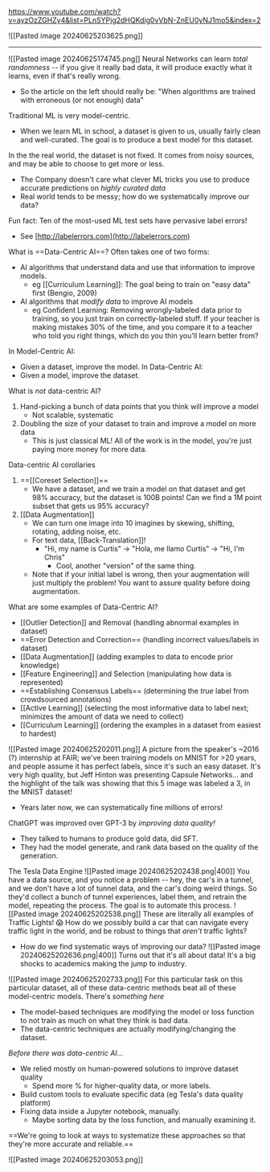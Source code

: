 https://www.youtube.com/watch?v=ayzOzZGHZy4&list=PLnSYPjg2dHQKdig0vVbN-ZnEU0yNJ1mo5&index=2

![[Pasted image 20240625203625.png]]

-----


![[Pasted image 20240625174745.png]]
Neural Networks can learn *total randomness* -- if you give it really bad data, it will produce exactly what it learns, even if that's really wrong.
- So the article on the left should really be: "When algorithms are trained with erroneous (or not enough) data"

Traditional ML is very model-centric.
- When we learn ML in school, a dataset is given to us, usually fairly clean and well-curated. The goal is to produce a best model for this dataset.

In the the real world, the dataset is not fixed. It comes from noisy sources, and may be able to choose to get more or less.
- The Company doesn't care what clever ML tricks you use to produce accurate predictions on *highly curated data*
- Real world tends to be messy; how do we systematically improve our data?

Fun fact: Ten of the most-used ML test sets have pervasive label errors!
- See [http://labelerrors.com](http://labelerrors.com)


What is ==Data-Centric AI==?
Often takes one of two forms:
- AI algorithms that understand data and use that information to improve models.
	- eg [[Curriculum Learning]]: The goal being to train on "easy data" first (Bengio, 2009)
- AI algorithms that *modify data* to improve AI models
	- eg Confident Learning: Removing wrongly-labeled data prior to training, so you just train on correctly-labeled stuff. If your teacher is making mistakes 30% of the time, and you compare it to a teacher who told you right things, which do you thin you'll learn better from?

In Model-Centric AI:
- Given a dataset, improve the model.
In Data-Centric AI:
- Given a model, improve the dataset.

What is *not* data-centric AI?
1. Hand-picking a bunch of data points that you think will improve a model
	- Not scalable, systematic
2. Doubling the size of your dataset to train and improve a model on more data
	- This is just classical ML! All of the work is in the model, you're just paying more money for more data.

Data-centric AI corollaries
1. ==[[Coreset Selection]]==
	- We have a dataset, and we train a model on that dataset and get 98% accuracy, but the dataset is 100B points! Can we find a 1M point subset that gets us 95% accuracy?
2. [[Data Augmentation]]
	- We can turn one image into 10 imagines by skewing, shifting, rotating, adding noise, etc. 
	- For text data, [[Back-Translation]]! 
		- "Hi, my name is Curtis" -> "Hola, me llamo Curtis" -> "Hi, I'm Chris"
			- Cool, another "version" of the same thing.
	- Note that if your initial label is wrong, then your augmentation will just multiply the problem! You want to assure quality before doing augmentation.

What are some examples of Data-Centric AI?
- [[Outlier Detection]] and Removal (handling abnormal examples in dataset)
- ==Error Detection and Correction== (handling incorrect values/labels in dataset)
- [[Data Augmentation]] (adding examples to data to encode prior knowledge)
- [[Feature Engineering]] and Selection (manipulating how data is represented)
- ==Establishing Consensus Labels== (determining the *true* label from crowdsourced annotations)
- [[Active Learning]] (selecting the most informative data to label next; minimizes the amount of data we need to collect)
- [[Curriculum Learning]] (ordering the examples in a dataset from easiest to hardest)

![[Pasted image 20240625202011.png]]
A picture from the speaker's ~2016 (?) internship at FAIR; we've been training models on MNIST for >20 years, and people assume it has perfect labels, since it's such an easy dataset. It's very high quality, but Jeff Hinton was presenting Capsule Networks... and the highlight of the talk was showing that this 5 image was labeled a 3, in the MNIST dataset!
- Years later now, we can systematically fine millions of errors!


ChatGPT was improved over GPT-3 by *improving data quality!*
- They talked to humans to produce gold data, did SFT.
- They had the model generate, and rank data based on the quality of the generation.

The Tesla Data Engine 
![[Pasted image 20240625202438.png|400]]
You have a data source, and you notice a problem -- hey, the car's in a tunnel, and we don't have a lot of tunnel data, and the car's doing weird things. So they'd collect a bunch of tunnel experiences, label them, and retrain the model, repeating the process.
The goal is to automate this process.
![[Pasted image 20240625202538.png]]
These are literally all examples of Traffic Lights! 😱
How do we possibly build a car that can navigate every traffic light in the world, and be robust to things that *aren't* traffic lights?
- How do we find systematic ways of improving our data?
![[Pasted image 20240625202636.png|400]]
Turns out that it's all about data! It's a big shocks to academics making the jump to industry.


![[Pasted image 20240625202733.png]]
For this particular task on this particular dataset, all of these data-centric methods beat all of these model-centric models. There's *something here* 
- The model-based techniques are modifying the model or loss function to not train as much on what they think is bad data.
- The data-centric techniques are actually modifying/changing the dataset.

*Before there was data-centric AI...*
- We relied mostly on human-powered solutions to improve dataset quality
	- Spend more % for higher-quality data, or more labels.
- Build custom tools to evaluate specific data (eg Tesla's data quality platform)
- Fixing data inside a Jupyter notebook, manually.
	- Maybe sorting data by the loss function, and manually examining it.

==We're going to look at ways to systematize these approaches so that they're more accurate and reliable.==

![[Pasted image 20240625203053.png]]


